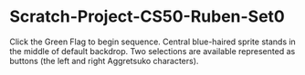 # Scratch-Project-CS50-Ruben-Set0
Click the Green Flag to begin sequence.   Central blue-haired sprite stands in the middle of default backdrop.  Two selections are available represented as buttons (the left and right Aggretsuko characters).
